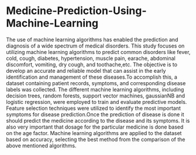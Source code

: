 # Medicine-Prediction-Using-Machine-Learning

The use of machine learning algorithms has enabled the prediction and diagnosis of a wide spectrum of medical disorders. This study focuses on utilizing machine learning algorithms to predict common disorders like fever, cold, cough, diabetes, hypertension, muscle pain, earache, abdominal discomfort, vomiting, dry cough, and toothache,etc. The objective is to develop an accurate and reliable model that can assist in the early identification and management of these diseases.To accomplish this, a dataset containing patient records, symptoms, and corresponding disease labels was collected. The different machine learning algorithms, including decision trees, random forests, support vector machines, gaussianNB and logistic regression, were employed to train and evaluate predictive models. Feature selection techniques were utilized to identify the most important symptoms for disease prediction.Once the prediction of disease is done it should predict the medicine according to the disease and its symptoms. It is also very important that dosage for the particular medicine is done based on the age factor. Machine learning algorithms are applied to the dataset based on accuracy, selecting the best method from the comparison of the above mentioned algorithms.
